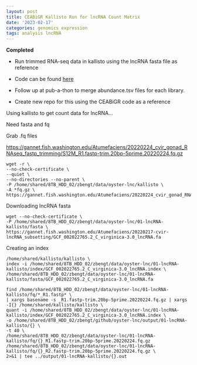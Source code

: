 ```yaml
---
layout: post
title: CEABiGR Kallisto Run for lncRNA Count Matrix
date: '2023-02-17'
categories: genomics expression
tags: analysis lncRNA
---
```


**Completed**

* Run trimmed RNA-seq data in kallisto using the lncRNA fasta file as reference

* Code can be found [here](https://github.com/sr320/ceabigr/blob/main/code/13-lncRNA-kallisto.Rmd)

* Follow up at pub-a-thon to merge abundance.tsv files for each library.

* Create new repo for this using the CEABiGR code as a reference


Using kallisto to get count data for lncRNA...

Need fasta and fq

Grab .fq files

https://gannet.fish.washington.edu/Atumefaciens/20220224_cvir_gonad_RNAseq_fastp_trimming/S12M_R1.fastp-trim.20bp-5prime.20220224.fq.gz



```{bash}
wget -r \
--no-check-certificate \
--quiet \
--no-directories --no-parent \
-P /home/shared/8TB_HDD_02/zbengt/data/oyster-lnc/kallisto \
-A *fq.gz \
https://gannet.fish.washington.edu/Atumefaciens/20220224_cvir_gonad_RNAseq_fastp_trimming/
```


Downloading lncRNA fasta

```{bash}
wget --no-check-certificate \
-P /home/shared/8TB_HDD_02/zbengt/data/oyster-lnc/01-lncRNA-kallisto/fasta \
https://gannet.fish.washington.edu/Atumefaciens/20220217-cvir-lncRNA_subsetting/GCF_002022765.2_C_virginica-3.0_lncRNA.fa
```


Creating an index
```{bash}
/home/shared/kallisto/kallisto \
index -i /home/shared/8TB_HDD_02/zbengt/data/oyster-lnc/01-lncRNA-kallisto/index/GCF_002022765.2_C_virginica-3.0_lncRNA.index \
/home/shared/8TB_HDD_02/zbengt/data/oyster-lnc/01-lncRNA-kallisto/fasta/GCF_002022765.2_C_virginica-3.0_lncRNA.fa
```

```{bash}
find /home/shared/8TB_HDD_02/zbengt/data/oyster-lnc/01-lncRNA-kallisto/fq/*_R1.fastp* \
| xargs basename -s _R1.fastp-trim.20bp-5prime.20220224.fq.gz | xargs -I{} /home/shared/kallisto/kallisto \
quant -i /home/shared/8TB_HDD_02/zbengt/data/oyster-lnc/01-lncRNA-kallisto/index/GCF_002022765.2_C_virginica-3.0_lncRNA.index \
-o /home/shared/8TB_HDD_02/zbengt/github/oyster-lnc/output/01-lncRNA-kallisto/{} \
-t 40 \
/home/shared/8TB_HDD_02/zbengt/data/oyster-lnc/01-lncRNA-kallisto/fq/{}_R1.fastp-trim.20bp-5prime.20220224.fq.gz /home/shared/8TB_HDD_02/zbengt/data/oyster-lnc/01-lncRNA-kallisto/fq/{}_R2.fastp-trim.20bp-5prime.20220224.fq.gz \
2>&1 | tee ../output/01-lncRNA-kallisto/{}.out
```
